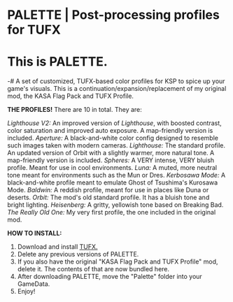 # PALETTE | Post-processing profiles for TUFX


# This is PALETTE.

-# A set of customized, TUFX-based color profiles for KSP to spice up your game's visuals. This is a continuation/expansion/replacement of my original mod, the KASA Flag Pack and TUFX Profile.

 
**THE PROFILES!**
There are 10 in total. They are:

*Lighthouse V2:* An improved version of *Lighthouse*, with boosted contrast, color saturation and improved auto exposure. A map-friendly version is included.
*Aperture:* A black-and-white color config designed to resemble such images taken with modern cameras.
*Lighthouse:* The standard profile. An updated version of Orbit with a slightly warmer, more natural tone. A map-friendly version is included.
*Spheres:* A VERY intense, VERY bluish profile. Meant for use in cool environments.
*Luna:* A muted, more neutral tone meant for environments such as the Mun or Dres.
*Kerbosawa Mode:* A black-and-white profile meant to emulate Ghost of Tsushima's Kurosawa Mode.
*Baldwin:* A reddish profile, meant for use in places like Duna or deserts.
*Orbit:* The mod's old standard profile. It has a bluish tone and bright lighting.
*Heisenberg:* A gritty, yellowish tone based on Breaking Bad.
*The Really Old One:* My very first profile, the one included in the original mod.

**HOW TO INSTALL:**

1. Download and install [TUFX.](https://forum.kerbalspaceprogram.com/index.php?/topic/192212-19x-tufx-post-processing/)
2. Delete any previous versions of PALETTE.
3. If you also have the original "KASA Flag Pack and TUFX Profile" mod, delete it. The contents of that are now bundled here.
4. After downloading PALETTE, move the "Palette" folder into your GameData.
5. Enjoy!
